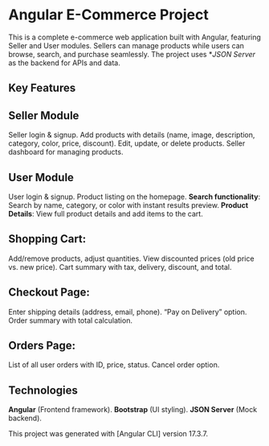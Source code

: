 # Angular E-Commerce Project
This is a complete e-commerce web application built with Angular, featuring Seller and User modules. Sellers can manage products while users can browse, search, and purchase seamlessly. The project uses **JSON Server* as the backend for APIs and data.

## Key Features
## Seller Module
Seller login & signup.
Add products with details (name, image, description, category, color, price, discount).
Edit, update, or delete products.
Seller dashboard for managing products.
## User Module
User login & signup.
Product listing on the homepage.
**Search functionality**: Search by name, category, or color with instant results preview.
**Product Details**: View full product details and add items to the cart.
  ## Shopping Cart:
  Add/remove products, adjust quantities.
  View discounted prices (old price vs. new price).
  Cart summary with tax, delivery, discount, and total.
  ## Checkout Page:
  Enter shipping details (address, email, phone).
  “Pay on Delivery” option.
  Order summary with total calculation.
  ## Orders Page:
  List of all user orders with ID, price, status.
  Cancel order option.
## Technologies
**Angular** (Frontend framework).
**Bootstrap** (UI styling).
**JSON Server** (Mock backend).



This project was generated with [Angular CLI] version 17.3.7.
